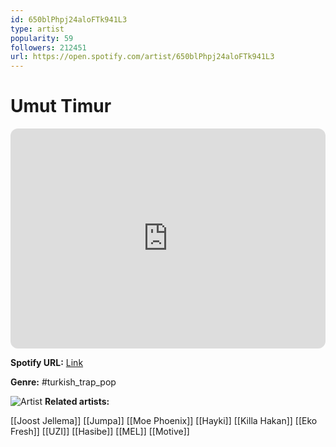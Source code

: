 ```yaml
---
id: 650blPhpj24aloFTk941L3
type: artist
popularity: 59
followers: 212451
url: https://open.spotify.com/artist/650blPhpj24aloFTk941L3
---
```

# Umut Timur

<iframe style="border-radius:12px" src="https://open.spotify.com/embed/artist/650blPhpj24aloFTk941L3" width="100%" height="352" frameBorder="0" allowfullscreen="" allow="autoplay; clipboard-write; encrypted-media; fullscreen; picture-in-picture" loading="lazy"></iframe>

**Spotify URL:** [Link](https://open.spotify.com/artist/650blPhpj24aloFTk941L3)

**Genre:**  #turkish_trap_pop

![Artist](https://i.scdn.co/image/ab6761610000e5ebad13674791d7438658238b56)
**Related artists:**

[[Joost Jellema]]
[[Jumpa]]
[[Moe Phoenix]]
[[Hayki]]
[[Killa Hakan]]
[[Eko Fresh]]
[[UZI]]
[[Hasibe]]
[[MEL]]
[[Motive]]
